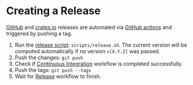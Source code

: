 # Creating a Release

[GitHub](https://github.com/stackmystack/tsdl/releases) and
[crates.io](https://crates.io/crates/tsdl/)
releases are automated via
[GitHub actions](./.github/workflows/release.yml)
and triggered by pushing a tag.

1. Run the [release script](./release.sh): `scripts/release.sh`.
   The current version will be computed automatically if no version `v[X.Y.Z]` was passed.
2. Push the changes: `git push`
3. Check if [Continuous Integration](https://github.com/stackmystack/tsdl/actions)
   workflow is completed successfully.
4. Push the tags: `git push --tags`
5. Wait for [Release](https://github.com/stackmystack/tsdl/actions)
   workflow to finish.
